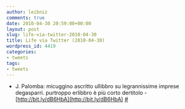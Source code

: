 ```yaml
---
author: leibniz
comments: true
date: 2010-04-30 20:59:00+00:00
layout: post
slug: life-via-twitter-2010-04-30
title: Life via Twitter (2010-04-30)
wordpress_id: 4419
categories:
- tweets
tags:
- tweets
---
```



	
  * J. Palomba: micuggino ascritto ullibbro su legrannissime imprese degasparri. purtroppo erlibbro è più corto dertitolo - [http://bit.ly/dB6HbA](http://bit.ly/dB6HbA) [#](http://twitter.com/leibniz/statuses/13093288049)


